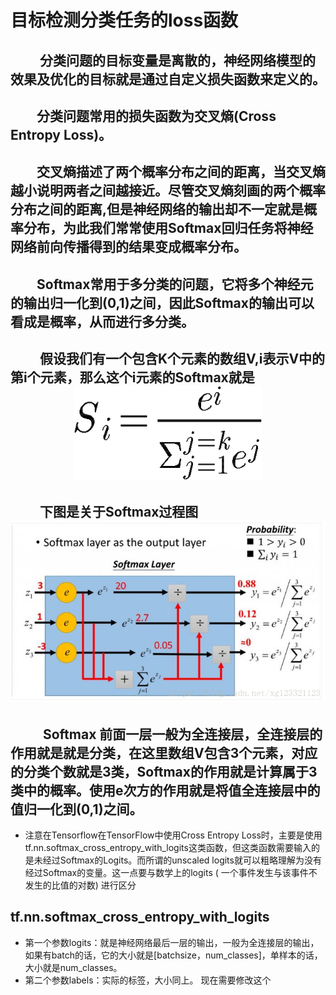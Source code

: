 # 目标检测分类任务的loss函数

## &emsp;&emsp; 分类问题的目标变量是离散的，神经网络模型的效果及优化的目标就是通过自定义损失函数来定义的。

## &emsp;&emsp;分类问题常用的损失函数为交叉熵(Cross Entropy Loss)。

## &emsp;&emsp;交叉熵描述了两个概率分布之间的距离，当交叉熵越小说明两者之间越接近。尽管交叉熵刻画的两个概率分布之间的距离,但是神经网络的输出却不一定就是概率分布，为此我们常常使用Softmax回归任务将神经网络前向传播得到的结果变成概率分布。

## &emsp;&emsp;Softmax常用于多分类的问题，它将多个神经元的输出归一化到(0,1)之间，因此Softmax的输出可以看成是概率，从而进行多分类。

## &emsp; &emsp;假设我们有一个包含K个元素的数组V,i表示V中的第i个元素，那么这个i元素的Softmax就是<div align=center>![Softmax_ formula](media/Softmax_%20formula.png)</div>


## &emsp; &emsp;下图是关于Softmax过程图<div align=center>![](media/15687375324109.png)</div>
## &emsp; &emsp; Softmax 前面一层一般为全连接层，全连接层的作用就是就是分类，在这里数组V包含3个元素，对应的分类个数就是3类，Softmax的作用就是计算属于3类中的概率。使用e次方的作用就是将值全连接层中的值归一化到(0,1)之间。<!--![](http://chart.googleapis.com/chart?cht=tx&chl=$S_i=\frac{e^i}{sum^{j=k}_{j=1}{e^j}}$)-->  
* 注意在Tensorflow在TensorFlow中使用Cross Entropy Loss时，主要是使用tf.nn.softmax_cross_entropy_with_logits这类函数，但这类函数需要输入的是未经过Softmax的Logits。而所谓的unscaled logits就可以粗略理解为没有经过Softmax的变量。这一点要与数学上的logits ( 一个事件发生与该事件不发生的比值的对数) 进行区分

## tf.nn.softmax_cross_entropy_with_logits
* 第一个参数logits：就是神经网络最后一层的输出，一般为全连接层的输出，如果有batch的话，它的大小就是[batchsize，num_classes]，单样本的话，大小就是num_classes。
* 第二个参数labels：实际的标签，大小同上。
现在需要修改这个
